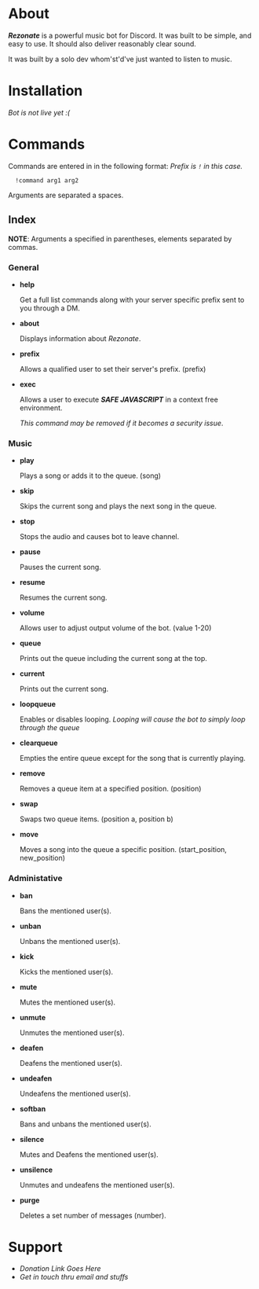 # About
***Rezonate*** is a powerful music bot for Discord. It was built to be simple, and easy to use.  It should also deliver 
reasonably clear sound.  

It was built by a solo dev whom'st'd've just wanted to listen to music.

# Installation
*Bot is not live yet :(*
  
# Commands
Commands are entered in in the following format:
*Prefix is `!` in this case.*
```
  !command arg1 arg2
```
Arguments are separated a spaces.

## Index
**NOTE**: Arguments a specified in parentheses, elements separated by commas.

### General
 - **help**
 
   Get a full list commands along with your server specific prefix sent to you through a DM.
 - **about**
 
   Displays information about *Rezonate*.
 - **prefix**
 
   Allows a qualified user to set their server's prefix. (prefix)
 - **exec**
  
   Allows a user to execute ***SAFE JAVASCRIPT*** in a context free environment. 
   
   *This command may be removed if it becomes a security issue*.
   
### Music
 - **play**
 
   Plays a song or adds it to the queue. (song)
 - **skip**
 
   Skips the current song and plays the next song in the queue.
 - **stop**
 
   Stops the audio and causes bot to leave channel.
 - **pause**
   
   Pauses the current song.
 - **resume**
 
   Resumes the current song.
 - **volume**
   
   Allows user to adjust output volume of the bot. (value 1-20)
 - **queue**
 
   Prints out the queue including the current song at the top.
 - **current**
 
   Prints out the current song.
 - **loopqueue**
 
   Enables or disables looping. *Looping will cause the bot to simply loop through the queue*
 - **clearqueue**
 
   Empties the entire queue except for the song that is currently playing.
 - **remove**
 
   Removes a queue item at a specified position. (position)
 - **swap**
 
   Swaps two queue items. (position a, position b)
 - **move**
 
   Moves a song into the queue a specific position. (start_position, new_position)
   
### Administative
 - **ban**
 
   Bans the mentioned user(s).
 - **unban**

   Unbans the mentioned user(s).
 - **kick**

   Kicks the mentioned user(s).
 - **mute**

   Mutes the mentioned user(s).
 - **unmute**

   Unmutes the mentioned user(s).
 - **deafen**

   Deafens the mentioned user(s).
 - **undeafen**

   Undeafens the mentioned user(s).
 - **softban**

   Bans and unbans the mentioned user(s).
 - **silence**

   Mutes and Deafens the mentioned user(s).
 - **unsilence**

   Unmutes and undeafens the mentioned user(s).
 - **purge**

   Deletes a set number of messages (number).

# Support
 - *Donation Link Goes Here*
 - *Get in touch thru email and stuffs*
